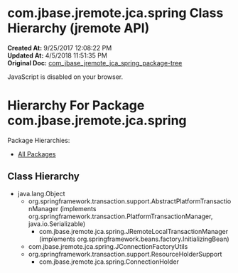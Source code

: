 # com.jbase.jremote.jca.spring Class Hierarchy (jremote API)

**Created At:** 9/25/2017 12:08:22 PM  
**Updated At:** 4/5/2018 11:51:35 PM  
**Original Doc:** [com_jbase_jremote_jca_spring_package-tree](https://docs.jbase.com/39268-spring/com_jbase_jremote_jca_spring_package-tree)  

<!--<br>    try {<br>        if (location.href.indexOf('is-external=true') == -1) {<br>            parent.document.title="com.jbase.jremote.jca.spring Class Hierarchy (jremote   API)";<br>        }<br>    }<br>    catch(err) {<br>    }<br>//-->
JavaScript is disabled on your browser.



<!--<br>  allClassesLink = document.getElementById("allclasses\_navbar\_top");<br>  if(window==top) {<br>    allClassesLink.style.display = "block";<br>  }<br>  else {<br>    allClassesLink.style.display = "none";<br>  }<br>  //-->

# Hierarchy For Package com.jbase.jremote.jca.spring
Package Hierarchies:
- [All Packages](../../../../../overview-tree.html)

## Class Hierarchy

- java.lang.Object
    - org.springframework.transaction.support.AbstractPlatformTransactionManager (implements org.springframework.transaction.PlatformTransactionManager, java.io.Serializable)
        - com.jbase.jremote.jca.spring.JRemoteLocalTransactionManager (implements org.springframework.beans.factory.InitializingBean)
    - com.jbase.jremote.jca.spring.JConnectionFactoryUtils
    - org.springframework.transaction.support.ResourceHolderSupport
        - com.jbase.jremote.jca.spring.ConnectionHolder


